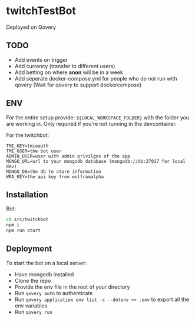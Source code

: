 # twitchTestBot

Deployed on Qovery

## TODO

- Add events on trigger
- Add currency (transfer to different users)
- Add betting on where **anon** will be in a week
- Add seperate docker-compose.yml for people who do not run with qovery (Wait for qovery to support dockercompose)


## ENV

For the entire setup provide:
`${LOCAL_WORKSPACE_FOLDER}` with the folder you are working in. Only required if you're not running in the devcontainer.

For the twitchbot:

```
TMI_KEY=tmioauth
TMI_USER=the bot user
ADMIN_USER=user with admin privilges of the app
MONGO_URL=url to your mongodb database (mongodb://db:27017 for local dev)
MONGO_DB=the db to store information
WRA_KEY=the api key from wolframalpha
```

## Installation

Bot:

```bash
cd src/twitchbot
npm i
npm run start
```

## Deployment

To start the bot on a local server:

- Have mongodb installed
- Clone the repo
- Provide the env file in the root of your directory
- Run `qovery auth` to authenticate
- Run `qovery application env list -c --dotenv >> .env` to export all the env variables
- Run `qovery run`
